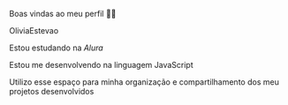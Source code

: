 Boas vindas ao meu perfil 💙💙

OliviaEstevao

Estou estudando na *Alura*

Estou me desenvolvendo na linguagem JavaScript

Utilizo esse espaço para minha organização e compartilhamento dos meu projetos desenvolvidos
